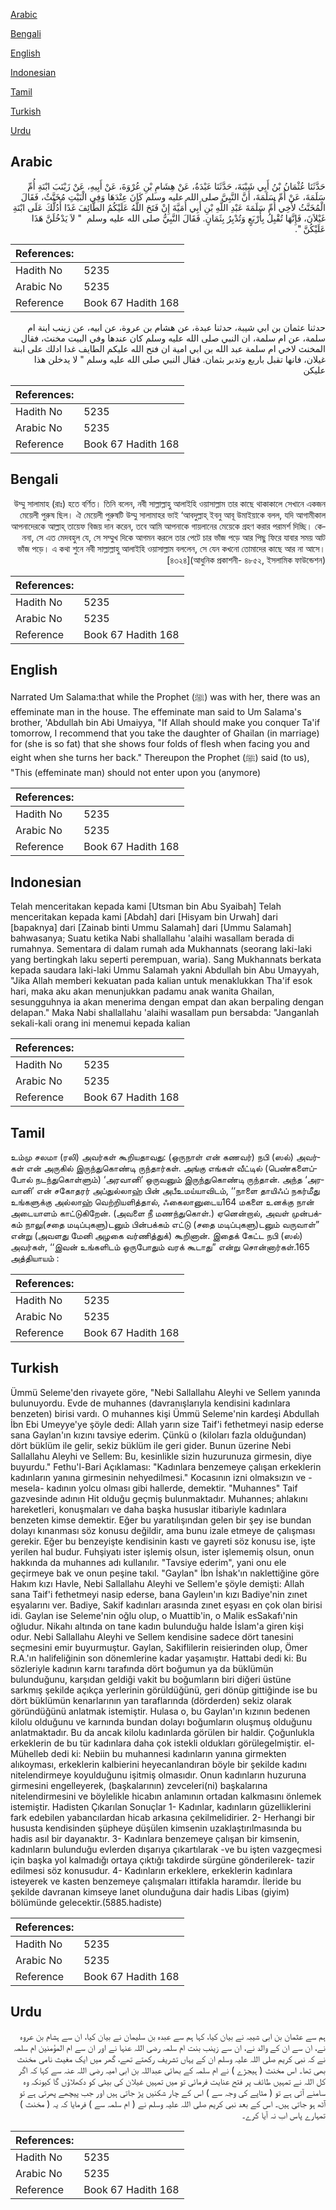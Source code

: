 [Arabic](#arabic)

[Bengali](#bengali)

[English](#english)

[Indonesian](#indonesian)

[Tamil](#tamil)

[Turkish](#turkish)

[Urdu](#urdu)

## Arabic


<div dir="rtl" lang="ar" style={{fontSize:'larger',backgroundColor:'#f8f9fa',padding:20}}>
حَدَّثَنَا عُثْمَانُ بْنُ أَبِي شَيْبَةَ، حَدَّثَنَا عَبْدَةُ، عَنْ هِشَامِ بْنِ عُرْوَةَ، عَنْ أَبِيهِ، عَنْ زَيْنَبَ ابْنَةِ أُمِّ سَلَمَةَ، عَنْ أُمِّ سَلَمَةَ، أَنَّ النَّبِيَّ صلى الله عليه وسلم كَانَ عِنْدَهَا وَفِي الْبَيْتِ مُخَنَّثٌ، فَقَالَ الْمُخَنَّثُ لأَخِي أُمِّ سَلَمَةَ عَبْدِ اللَّهِ بْنِ أَبِي أُمَيَّةَ إِنْ فَتَحَ اللَّهُ عَلَيْكُمُ الطَّائِفَ غَدًا أَدُلُّكَ عَلَى ابْنَةِ غَيْلاَنَ، فَإِنَّهَا تُقْبِلُ بِأَرْبَعٍ وَتُدْبِرُ بِثَمَانٍ‏.‏ فَقَالَ النَّبِيُّ صلى الله عليه وسلم ‏ "‏ لاَ يَدْخُلَنَّ هَذَا عَلَيْكُنَّ ‏"‏‏.‏
</div>
<div style={{backgroundColor:'#f8f9fa',padding:20, marginBottom: 10}}><table> <thead> <tr> <th>References:</th> <th></th> </tr> </thead> <tbody><tr><td>Hadith No</td><td>5235</td></tr><tr><td>Arabic No</td><td>5235</td></tr><tr><td>Reference</td><td>Book 67 Hadith 168</td></tr></tbody></table></div>


<div dir="rtl" lang="ar" style={{fontSize:'larger',backgroundColor:'#f8f9fa',padding:20}}>
حدثنا عثمان بن ابي شيبة، حدثنا عبدة، عن هشام بن عروة، عن ابيه، عن زينب ابنة ام سلمة، عن ام سلمة، ان النبي صلى الله عليه وسلم كان عندها وفي البيت مخنث، فقال المخنث لاخي ام سلمة عبد الله بن ابي امية ان فتح الله عليكم الطايف غدا ادلك على ابنة غيلان، فانها تقبل باربع وتدبر بثمان. فقال النبي صلى الله عليه وسلم " لا يدخلن هذا عليكن
</div>
<div style={{backgroundColor:'#f8f9fa',padding:20, marginBottom: 10}}><table> <thead> <tr> <th>References:</th> <th></th> </tr> </thead> <tbody><tr><td>Hadith No</td><td>5235</td></tr><tr><td>Arabic No</td><td>5235</td></tr><tr><td>Reference</td><td>Book 67 Hadith 168</td></tr></tbody></table></div>

## Bengali


<div dir="rtl" lang="bn" style={{fontSize:'larger',backgroundColor:'#f8f9fa',padding:20}}>
উম্মু সালামাহ (রাঃ) হতে বর্ণিত। তিনি বলেন, নবী সাল্লাল্লাহু আলাইহি ওয়াসাল্লাম তার কাছে থাকাকালে সেখানে একজন মেয়েলী পুরুষ ছিল। ঐ মেয়েলী পুরুষটি উম্মু সালামাহর ভাই ‘আবদুল্লাহ্ ইবনু আবূ উমাইয়াকে বলল, যদি আগামীকাল আপনাদেরকে আল্লাহ্ তায়েফ বিজয় দান করেন, তবে আমি আপনাকে গায়লানের মেয়েকে গ্রহণ করার পরামর্শ দিচ্ছি। কেননা, সে এত মেদবহুল যে, সে সম্মুখ দিকে আগমন করলে তার পেটে চার ভাঁজ পড়ে আর পিছু ফিরে যাবার সময় আট ভাঁজ পড়ে। এ কথা শুনে নবী সাল্লাল্লাহু আলাইহি ওয়াসাল্লাম বললেন, সে যেন কখনো তোমাদের কাছে আর না আসে। [৪৩২৪](আধুনিক প্রকাশনী- ৪৮৫২, ইসলামিক ফাউন্ডেশন)
</div>
<div style={{backgroundColor:'#f8f9fa',padding:20, marginBottom: 10}}><table> <thead> <tr> <th>References:</th> <th></th> </tr> </thead> <tbody><tr><td>Hadith No</td><td>5235</td></tr><tr><td>Arabic No</td><td>5235</td></tr><tr><td>Reference</td><td>Book 67 Hadith 168</td></tr></tbody></table></div>

## English


<div dir="ltr" lang="en" style={{fontSize:'larger',backgroundColor:'#f8f9fa',padding:20}}>
Narrated Um Salama:that while the Prophet (ﷺ) was with her, there was an effeminate man in the house. The effeminate man said to Um Salama's brother, 'Abdullah bin Abi Umaiyya, "If Allah should make you conquer Ta'if tomorrow, I recommend that you take the daughter of Ghailan (in marriage) for (she is so fat) that she shows four folds of flesh when facing you and eight when she turns her back." Thereupon the Prophet (ﷺ) said (to us), "This (effeminate man) should not enter upon you (anymore)
</div>
<div style={{backgroundColor:'#f8f9fa',padding:20, marginBottom: 10}}><table> <thead> <tr> <th>References:</th> <th></th> </tr> </thead> <tbody><tr><td>Hadith No</td><td>5235</td></tr><tr><td>Arabic No</td><td>5235</td></tr><tr><td>Reference</td><td>Book 67 Hadith 168</td></tr></tbody></table></div>

## Indonesian


<div dir="ltr" lang="id" style={{fontSize:'larger',backgroundColor:'#f8f9fa',padding:20}}>
Telah menceritakan kepada kami [Utsman bin Abu Syaibah] Telah menceritakan kepada kami [Abdah] dari [Hisyam bin Urwah] dari [bapaknya] dari [Zainab binti Ummu Salamah] dari [Ummu Salamah] bahwasanya; Suatu ketika Nabi shallallahu 'alaihi wasallam berada di rumahnya. Sementara di dalam rumah ada Mukhannats (seorang laki-laki yang bertingkah laku seperti perempuan, waria). Sang Mukhannats berkata kepada saudara laki-laki Ummu Salamah yakni Abdullah bin Abu Umayyah, "Jika Allah memberi kekuatan pada kalian untuk menaklukkan Tha'if esok hari, maka aku akan menunjukkan padamu anak wanita Ghailan, sesungguhnya ia akan menerima dengan empat dan akan berpaling dengan delapan." Maka Nabi shallallahu 'alaihi wasallam pun bersabda: "Janganlah sekali-kali orang ini menemui kepada kalian
</div>
<div style={{backgroundColor:'#f8f9fa',padding:20, marginBottom: 10}}><table> <thead> <tr> <th>References:</th> <th></th> </tr> </thead> <tbody><tr><td>Hadith No</td><td>5235</td></tr><tr><td>Arabic No</td><td>5235</td></tr><tr><td>Reference</td><td>Book 67 Hadith 168</td></tr></tbody></table></div>

## Tamil


<div dir="ltr" lang="ta" style={{fontSize:'larger',backgroundColor:'#f8f9fa',padding:20}}>
உம்மு சலமா (ரலி) அவர்கள் கூறியதாவது: (ஒருநாள் என் கணவர்) நபி (ஸல்) அவர்கள் என் அருகில் இருந்துகொண்டி ருந்தார்கள். அங்கு எங்கள் வீட்டில் (பெண்களைப்போல் நடந்துகொள்ளும்) ‘அரவானி’ ஒருவனும் இருந்துகொண்டி ருந்தான். அந்த ‘அரவானி’ என் சகோதரர் அப்துல்லாஹ் பின் அபீஉமய்யாவிடம், ‘‘நாளை தாயிஃப் நகர்மீது உங்களுக்கு அல்லாஹ் வெற்றியளித்தால், ஃகைலானுடைய164 மகளை உனக்கு நான் அடையாளம் காட்டுகிறேன். (அவளை நீ மணந்துகொள்.) ஏனென்றால், அவள் முன்பக்கம் நாலு(சதை மடிப்புகளு)டனும் பின்பக்கம் எட்டு (சதை மடிப்புகளு)டனும் வருவாள்” என்று (அவளது மேனி அழகை வர்ணித்துக்) கூறினான். இதைக் கேட்ட நபி (ஸல்) அவர்கள், ‘‘இவன் உங்களிடம் ஒருபோதும் வரக் கூடாது” என்று சொன்னார்கள்.165 அத்தியாயம் :
</div>
<div style={{backgroundColor:'#f8f9fa',padding:20, marginBottom: 10}}><table> <thead> <tr> <th>References:</th> <th></th> </tr> </thead> <tbody><tr><td>Hadith No</td><td>5235</td></tr><tr><td>Arabic No</td><td>5235</td></tr><tr><td>Reference</td><td>Book 67 Hadith 168</td></tr></tbody></table></div>

## Turkish


<div dir="ltr" lang="tr" style={{fontSize:'larger',backgroundColor:'#f8f9fa',padding:20}}>
Ümmü Seleme'den rivayete göre, "Nebi Sallallahu Aleyhi ve Sellem yanında bulunuyordu. Evde de muhannes (davranışlarıyla kendisini kadınlara benzeten) birisi vardı. O muhannes kişi Ümmü Seleme'nin kardeşi Abdullah İbn Ebi Umeyye'ye şöyle dedi: Allah yarın size Taif'i fethetmeyi nasip ederse sana Gaylan'ın kızını tavsiye ederim. Çünkü o (kiloları fazla olduğundan) dört büklüm ile gelir, sekiz büklüm ile geri gider. Bunun üzerine Nebi Sallallahu Aleyhi ve Sellem: Bu, kesinlikle sizin huzurunuza girmesin, diye buyurdu." Fethu'l-Bari Açıklaması: "Kadınlara benzemeye çalışan erkeklerin kadınların yanına girmesinin nehyedilmesi." Kocasının izni olmaksızın ve -mesela- kadının yolcu olması gibi hallerde, demektir. "Muhannes" Taif gazvesinde adının Hit olduğu geçmiş bulunmaktadır. Muhannes; ahlakını hareketleri, konuşmaları ve daha başka hususlar itibariyle kadınlara benzeten kimse demektir. Eğer bu yaratılışından gelen bir şey ise bundan dolayı kınanması söz konusu değildir, ama bunu izale etmeye de çalışması gerekir. Eğer bu benzeyişte kendisinin kastı ve gayreti söz konusu ise, işte yerilen hal budur. Fuhşiyatı ister işlemiş olsun, ister işlememiş olsun, onun hakkında da muhannes adı kullanılır. "Tavsiye ederim", yani onu ele geçirmeye bak ve onun peşine takıl. "Gaylan" İbn İshak'ın naklettiğine göre Hakım kızı Havle, Nebi Sallallahu Aleyhi ve Sellem'e şöyle demişti: Allah sana Taif'i fethetmeyi nasip ederse, bana Gayleın'ın kızı Badiye'nin zınet eşyalarını ver. Badiye, Sakif kadınları arasında zınet eşyası en çok olan birisi idi. Gaylan ise Seleme'nin oğlu olup, o Muattib'in, o Malik esSakafı'nin oğludur. Nikahı altında on tane kadın bulunduğu halde İslam'a giren kişi odur. Nebi Sallallahu Aleyhi ve Sellem kendisine sadece dört tanesini seçmesini emir buyurmuştur. Gaylan, Sakiflilerin reisierinden olup, Ömer R.A.'ın halifeliğinin son dönemlerine kadar yaşamıştır. Hattabi dedi ki: Bu sözleriyle kadının karnı tarafında dört boğumun ya da büklümün bulunduğunu, karşıdan geldiği vakit bu boğumların biri diğeri üstüne sarkmış şekilde açıkça yerlerinin görüldüğünü, geri dönüp gittiğinde ise bu dört büklümün kenarlarının yan taraflarında (dörderden) sekiz olarak göründüğünü anlatmak istemiştir. Hulasa o, bu Gaylan'ın kızının bedenen kilolu olduğunu ve karnında bundan dolayı boğumların oluşmuş olduğunu anlatmaktadır. Bu da ancak kilolu kadınlarda görülen bir haldir. Çoğunlukla erkeklerin de bu tür kadınlara daha çok istekli oldukları görülegelmiştir. el-Mühelleb dedi ki: Nebiin bu muhannesi kadınların yanına girmekten alıkoyması, erkeklerin kalbierini heyecanlandıran böyle bir şekilde kadını nitelendirmeye koyulduğunu işitmiş olmasıdır. Onun kadınların huzuruna girmesini engelleyerek, (başkalarının) zevceleri(ni) başkalarına nitelendirmesini ve böylelikle hicabın anlamının ortadan kalkmasını önlemek istemiştir. Hadisten Çıkarılan Sonuçlar 1- Kadınlar, kadınların güzelliklerini fark edebilen yabancılardan hicab arkasına çekilmelidirier. 2- Herhangi bir hususta kendisinden şüpheye düşülen kimsenin uzaklaştırılmasında bu hadis asıl bir dayanaktır. 3- Kadınlara benzemeye çalışan bir kimsenin, kadınların bulunduğu evIerden dışarıya çıkartılarak -ve bu işten vazgeçmesi için başka yol kalmadığı ortaya çıktığı takdirde sürgüne gönderilerek- tazir edilmesi söz konusudur. 4- Kadınların erkeklere, erkeklerin kadınlara isteyerek ve kasten benzemeye çalışmaları ittifakla haramdır. İleride bu şekilde davranan kimseye lanet olunduğuna dair hadis Libas (giyim) bölümünde gelecektir.(5885.hadiste)
</div>
<div style={{backgroundColor:'#f8f9fa',padding:20, marginBottom: 10}}><table> <thead> <tr> <th>References:</th> <th></th> </tr> </thead> <tbody><tr><td>Hadith No</td><td>5235</td></tr><tr><td>Arabic No</td><td>5235</td></tr><tr><td>Reference</td><td>Book 67 Hadith 168</td></tr></tbody></table></div>

## Urdu


<div dir="rtl" lang="ur" style={{fontSize:'larger',backgroundColor:'#f8f9fa',padding:20}}>
ہم سے عثمان بن ابی شیبہ نے بیان کیا، کہا ہم سے عبدہ بن سلیمان نے بیان کیا، ان سے ہشام بن عروہ نے، ان سے ان کے والد نے، ان سے زینب بنت ام سلمہ رضی اللہ عنہا نے اور ان سے ام المؤمنین ام سلمہ نے کہ نبی کریم صلی اللہ علیہ وسلم ان کے یہاں تشریف رکھتے تھے، گھر میں ایک مغیث نامی مخنث بھی تھا۔ اس مخنث ( ہیجڑے ) نے ام سلمہ کے بھائی عبداللہ بن ابی امیہ رضی اللہ عنہ سے کہا کہ اگر کل اللہ نے تمہیں طائف پر فتح عنایت فرمائی تو میں تمہیں غیلان کی بیٹی کو دکھلاؤں گا کیونکہ وہ سامنے آتی ہے تو ( مٹاپے کی وجہ سے ) اس کے چار شکنیں پڑ جاتی ہیں اور جب پیچھے پھرتی ہے تو آٹھ ہو جاتی ہیں۔ اس کے بعد نبی کریم صلی اللہ علیہ وسلم نے ( ام سلمہ سے ) فرمایا کہ یہ ( مخنث ) تمہارے پاس اب نہ آیا کرے۔
</div>
<div style={{backgroundColor:'#f8f9fa',padding:20, marginBottom: 10}}><table> <thead> <tr> <th>References:</th> <th></th> </tr> </thead> <tbody><tr><td>Hadith No</td><td>5235</td></tr><tr><td>Arabic No</td><td>5235</td></tr><tr><td>Reference</td><td>Book 67 Hadith 168</td></tr></tbody></table></div>